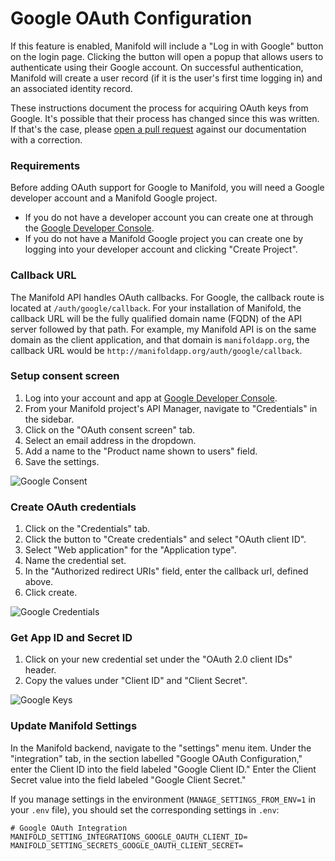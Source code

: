 # Google OAuth Configuration

If this feature is enabled, Manifold will include a "Log in with Google" button on the login page. Clicking the button will open a popup that allows users to authenticate using their Google account. On successful authentication, Manifold will create a user record \(if it is the user's first time logging in\) and an associated identity record.

These instructions document the process for acquiring OAuth keys from Google. It's possible that their process has changed since this was written. If that's the case, please [open a pull request](https://github.com/ManifoldScholar/manifold-docs/pulls) against our documentation with a correction.

### Requirements

Before adding OAuth support for Google to Manifold, you will need a Google developer account and a Manifold Google project.

* If you do not have a developer account you can create one at through the [Google Developer Console](https://console.developers.google.com/).
* If you do not have a Manifold Google project you can create one by logging into your developer account and clicking "Create Project".

### Callback URL

The Manifold API handles OAuth callbacks. For Google, the callback route is located at `/auth/google/callback`. For your installation of Manifold, the callback URL will be the fully qualified domain name \(FQDN\) of the API server followed by that path. For example, my Manifold API is on the same domain as the client application, and that domain is `manifoldapp.org`, the callback URL would be `http://manifoldapp.org/auth/google/callback`.

### Setup consent screen

1. Log into your account and app at [Google Developer Console](https://console.developers.google.com/).
2. From your Manifold project's API Manager, navigate to "Credentials" in the sidebar.
3. Click on the "OAuth consent screen" tab.
4. Select an email address in the dropdown.
5. Add a name to the "Product name shown to users" field.
6. Save the settings.

![Google Consent](/assets/google-consent.png)


### Create OAuth credentials

1. Click on the "Credentials" tab.
2. Click the button to "Create credentials" and select "OAuth client ID".
3. Select "Web application" for the "Application type".
4. Name the credential set.
5. In the "Authorized redirect URIs" field, enter the callback url, defined above.
6. Click create.

![Google Credentials](/assets/google-credentials.png)

### Get App ID and Secret ID

1. Click on your new credential set under the "OAuth 2.0 client IDs" header.
2. Copy the values under "Client ID" and "Client Secret".

![Google Keys](/assets/google-keys.png)

### Update Manifold Settings

In the Manifold backend, navigate to the "settings" menu item. Under the "integration" tab, in the section labelled "Google OAuth Configuration," enter the Client ID into the field labeled "Google Client ID." Enter the Client Secret value into the field labeled "Google Client Secret." 

If you manage settings in the environment \(`MANAGE_SETTINGS_FROM_ENV=1` in your `.env` file\), you should set the corresponding settings in `.env`:

```
# Google OAuth Integration
MANIFOLD_SETTING_INTEGRATIONS_GOOGLE_OAUTH_CLIENT_ID=
MANIFOLD_SETTING_SECRETS_GOOGLE_OAUTH_CLIENT_SECRET=
```




